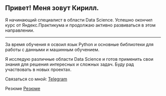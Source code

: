 Привет! Меня зовут Кирилл.
---
Я начинающий специалист в области Data Science. Успешно окончил курс от Яндекс.Практикума и продолжаю активно развиваться в этом направлении.

---

За время обучения я освоил язык Python и основные библиотеки для работы с данными и машинным обучением.

Я исследую различные области Data Science и готов применить свои знания для решения интересных и сложных задач. Буду рад участвовать в новых проектах.

Связаться со мной:
[Telegram](https://t.me/prozorovpro)

Резюме
[Резюме](https://t.me/prozorovpro)